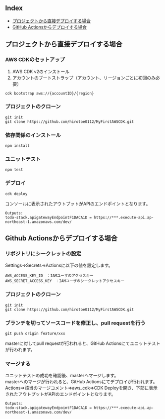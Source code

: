## Index
- [プロジェクトから直接デプロイする場合](#direct)
- [GitHub Actionsからデプロイする場合](#actions)
<a id="direct"></a>
## プロジェクトから直接デプロイする場合
### AWS CDKのセットアップ
1. AWS CDK v2のインストール
2. アカウントのブートストラップ（アカウント、リージョンごとに初回のみ必要）
```
cdk bootstrap aws://{accountID}/{region}
```
### プロジェクトのクローン
```
git init
git clone https://github.com/hirotoe0112/MyFirstAWSCDK.git
```
### 依存関係のインストール
```
npm install
```
### ユニットテスト
```
npm test
```
### デプロイ
```
cdk deploy
```
コンソールに表示されたアウトプットがAPIのエンドポイントとなります。
```
Outputs:
todo-stack.apigatewayEndpointF1DACA1D = https://***.execute-api.ap-northeast-1.amazonaws.com/dev/
```

<a id="actions"></a>
## Github Actionsからデプロイする場合
### リポジトリにシークレットの設定
Settings⇒Secrets⇒Actionsに以下の値を設定します。
```
AWS_ACCESS_KEY_ID　：IAMユーザのアクセスキー
AWS_SECRET_ACCESS_KEY　：IAMユーザのシークレットアクセスキー
```
### プロジェクトのクローン
```
git init
git clone https://github.com/hirotoe0112/MyFirstAWSCDK.git
```
### ブランチを切ってソースコードを修正し、pull requestを行う
```
git push origin feature/xxx
```
masterに対してpull requestが行われると、GitHub Actionsにてユニットテストが行われます。
### マージする
ユニットテストの成功を確認後、masterへマージします。  
masterへのマージが行われると、GitHub Actionsにてデプロイが行われます。  
Actions⇒該当のマージコメント⇒aws_cdk⇒CDK Deployを開き、下部に表示されたアウトプットがAPIのエンドポイントとなります。
```
Outputs:
todo-stack.apigatewayEndpointF1DACA1D = https://***.execute-api.ap-northeast-1.amazonaws.com/dev/
```